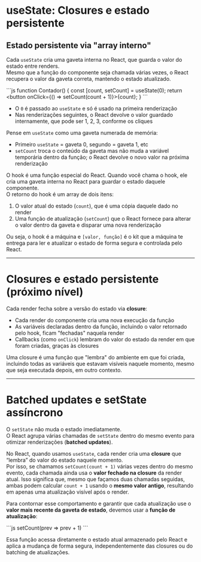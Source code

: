 # useState: Closures e estado persistente

## Estado persistente via "array interno"

Cada `useState` cria uma gaveta interna no React, que guarda o valor do estado entre renders.  
Mesmo que a função do componente seja chamada várias vezes, o React recupera o valor da gaveta correta, mantendo o estado atualizado.

\`\`\`js
function Contador() {
const [count, setCount] = useState(0);
return <button onClick={() => setCount(count + 1)}>{count}</button>;
}
\`\`\`

- O `0` é passado ao `useState` e só é usado na primeira renderização
- Nas renderizações seguintes, o React devolve o valor guardado internamente, que pode ser 1, 2, 3, conforme os cliques

Pense em `useState` como uma gaveta numerada de memória:

- Primeiro `useState` = gaveta 0, segundo = gaveta 1, etc
- `setCount` troca o conteúdo da gaveta mas não muda a variável temporária dentro da função; o React devolve o novo valor na próxima renderização

O hook é uma função especial do React. Quando você chama o hook, ele cria uma gaveta interna no React para guardar o estado daquele componente.  
O retorno do hook é um array de dois itens:

1. O valor atual do estado (`count`), que é uma cópia daquele dado no render
2. Uma função de atualização (`setCount`) que o React fornece para alterar o valor dentro da gaveta e disparar uma nova renderização

Ou seja, o hook é a máquina e `[valor, função]` é o kit que a máquina te entrega para ler e atualizar o estado de forma segura e controlada pelo React.

---

# Closures e estado persistente (próximo nível)

Cada render fecha sobre a versão do estado via **closure**:

- Cada render do componente cria uma nova execução da função
- As variáveis declaradas dentro da função, incluindo o valor retornado pelo hook, ficam "fechadas" naquela render
- Callbacks (como `onClick`) lembram do valor do estado da render em que foram criadas, graças às closures

Uma closure é uma função que "lembra" do ambiente em que foi criada, incluindo todas as variáveis que estavam visíveis naquele momento, mesmo que seja executada depois, em outro contexto.

---

# Batched updates e setState assíncrono

O `setState` não muda o estado imediatamente.  
O React agrupa várias chamadas de `setState` dentro do mesmo evento para otimizar renderizações (**batched updates**).

No React, quando usamos `useState`, cada render cria uma **closure** que “lembra” do valor do estado naquele momento.  
Por isso, se chamamos `setCount(count + 1)` várias vezes dentro do mesmo evento, cada chamada ainda usa o **valor fechado na closure** da render atual. Isso significa que, mesmo que façamos duas chamadas seguidas, ambas podem calcular `count + 1` usando o **mesmo valor antigo**, resultando em apenas uma atualização visível após o render.

Para contornar esse comportamento e garantir que cada atualização use o **valor mais recente da gaveta de estado**, devemos usar a **função de atualização**:

\`\`\`js
setCount(prev => prev + 1)
\`\`\`

Essa função acessa diretamente o estado atual armazenado pelo React e aplica a mudança de forma segura, independentemente das closures ou do batching de atualizações.
